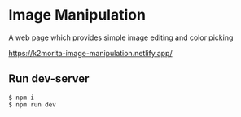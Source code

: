 # Image Manipulation

A web page which provides simple image editing and color picking

<https://k2morita-image-manipulation.netlify.app/>

## Run dev-server

```
$ npm i
$ npm run dev
```
